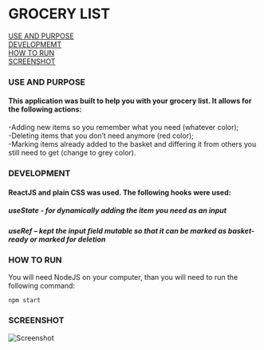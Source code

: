 # **GROCERY LIST**

[USE AND PURPOSE](#use-and-purpose)  
[DEVELOPMEMT](#development)  
[HOW TO RUN](#how-to-run)  
[SCREENSHOT](#screenshot) 

### **USE AND PURPOSE**
#### This application was built to help you with your grocery list. It allows for the following actions:
-Adding new items so you remember what you need (whatever color);   
-Deleting items that you don’t need anymore (red color);   
-Marking items already added to the basket and differing it from others you still need to get (change to grey color).

### **DEVELOPMENT**
#### ReactJS and plain CSS was used. The following hooks were used:
##### **useState** - for dynamically adding the item you need as an input
##### **useRef** – kept the input field mutable so that it can be marked as basket-ready or marked for deletion

### **HOW TO RUN**
You will need NodeJS on your computer, than you will need to run the following command:
```
npm start
```

### **SCREENSHOT**
![Screenshot](image.bmp)
